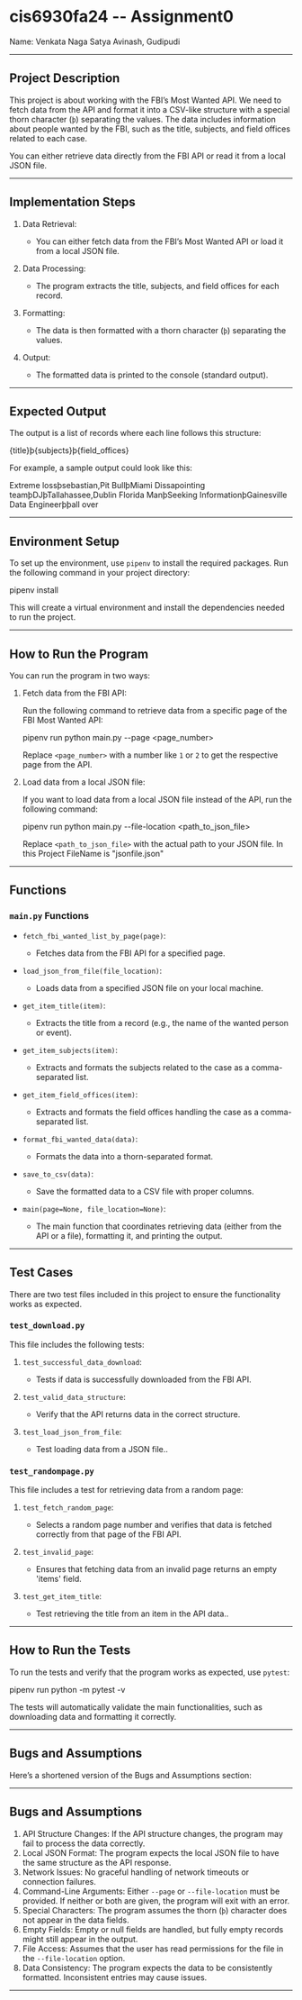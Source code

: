 # cis6930fa24 -- Assignment0

Name: Venkata Naga Satya Avinash, Gudipudi

---

## Project Description

This project is about working with the FBI’s Most Wanted API. We need to fetch data from the API and format it into a CSV-like structure with a special thorn character (`þ`) separating the values. The data includes information about people wanted by the FBI, such as the title, subjects, and field offices related to each case. 

You can either retrieve data directly from the FBI API or read it from a local JSON file.

---

## Implementation Steps

1. Data Retrieval: 
   - You can either fetch data from the FBI’s Most Wanted API or load it from a local JSON file.
   
2. Data Processing: 
   - The program extracts the title, subjects, and field offices for each record.
   
3. Formatting: 
   - The data is then formatted with a thorn character (`þ`) separating the values.

4. Output: 
   - The formatted data is printed to the console (standard output).

---

## Expected Output

The output is a list of records where each line follows this structure:

{title}þ{subjects}þ{field_offices}


For example, a sample output could look like this:

Extreme lossþsebastian,Pit BullþMiami
Dissapointing teamþDJþTallahassee,Dublin
Florida ManþSeeking InformationþGainesville
Data Engineerþþall over


---

## Environment Setup

To set up the environment, use `pipenv` to install the required packages. Run the following command in your project directory:


pipenv install 


This will create a virtual environment and install the dependencies needed to run the project.

---

## How to Run the Program

You can run the program in two ways:

1. Fetch data from the FBI API:

   Run the following command to retrieve data from a specific page of the FBI Most Wanted API:

   
   pipenv run python main.py --page <page_number>
   

   Replace `<page_number>` with a number like `1` or `2` to get the respective page from the API.

2. Load data from a local JSON file:

   If you want to load data from a local JSON file instead of the API, run the following command:

   
   pipenv run python main.py --file-location <path_to_json_file>
   

   Replace `<path_to_json_file>` with the actual path to your JSON file.
   In this Project FileName is "jsonfile.json"

---

## Functions

### `main.py` Functions

- `fetch_fbi_wanted_list_by_page(page)`: 

  - Fetches data from the FBI API for a specified page.
  
- `load_json_from_file(file_location)`: 

  - Loads data from a specified JSON file on your local machine.

- `get_item_title(item)`: 

  - Extracts the title from a record (e.g., the name of the wanted person or event).

- `get_item_subjects(item)`: 

  - Extracts and formats the subjects related to the case as a comma-separated list.

- `get_item_field_offices(item)`:

  - Extracts and formats the field offices handling the case as a comma-separated list.

- `format_fbi_wanted_data(data)`:

  - Formats the data into a thorn-separated format.

 - `save_to_csv(data)`:
    - Save the formatted data to a CSV file with proper columns.

- `main(page=None, file_location=None)`: 

  - The main function that coordinates retrieving data (either from the API or a file), formatting it, and printing the output.


---

## Test Cases

There are two test files included in this project to ensure the functionality works as expected.

### `test_download.py`

This file includes the following tests:

1. `test_successful_data_download`:

   - Tests if data is successfully downloaded from the FBI API.
   
2. `test_valid_data_structure`:

   - Verify that the API returns data in the correct structure.
     
3. `test_load_json_from_file`:

   - Test loading data from a JSON file..
   


### `test_randompage.py`

This file includes a test for retrieving data from a random page:

1. `test_fetch_random_page`:

   - Selects a random page number and verifies that data is fetched correctly from that page of the FBI API.

2. `test_invalid_page`: 

    - Ensures that fetching data from an invalid page returns an empty 'items' field.

3. `test_get_item_title`:

    - Test retrieving the title from an item in the API data..

   
---

## How to Run the Tests

To run the tests and verify that the program works as expected, use `pytest`:


pipenv run python -m pytest -v


The tests will automatically validate the main functionalities, such as downloading data and formatting it correctly.

---

## Bugs and Assumptions

Here’s a shortened version of the Bugs and Assumptions section:

---

## Bugs and Assumptions

1. API Structure Changes: If the API structure changes, the program may fail to process the data correctly.
2. Local JSON Format: The program expects the local JSON file to have the same structure as the API response.
3. Network Issues: No graceful handling of network timeouts or connection failures.
4. Command-Line Arguments: Either `--page` or `--file-location` must be provided. If neither or both are given, the program will exit with an error.
5. Special Characters: The program assumes the thorn (`þ`) character does not appear in the data fields.
6. Empty Fields: Empty or null fields are handled, but fully empty records might still appear in the output.
7. File Access: Assumes that the user has read permissions for the file in the `--file-location` option.
8. Data Consistency: The program expects the data to be consistently formatted. Inconsistent entries may cause issues.
---
